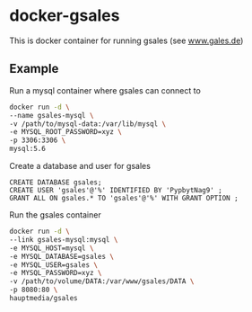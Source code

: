 # docker-gsales

This is docker container for running gsales (see www.gales.de)

## Example

Run a mysql container where gsales can connect to

```bash
docker run -d \
--name gsales-mysql \
-v /path/to/mysql-data:/var/lib/mysql \
-e MYSQL_ROOT_PASSWORD=xyz \
-p 3306:3306 \
mysql:5.6
```

Create a database and user for gsales

```mysql
CREATE DATABASE gsales;
CREATE USER 'gsales'@'%' IDENTIFIED BY 'PypbytNag9' ;
GRANT ALL ON gsales.* TO 'gsales'@'%' WITH GRANT OPTION ;
```

Run the gsales container

```bash
docker run -d \
--link gsales-mysql:mysql \
-e MYSQL_HOST=mysql \
-e MYSQL_DATABASE=gsales \
-e MYSQL_USER=gsales \
-e MYSQL_PASSWORD=xyz \
-v /path/to/volume/DATA:/var/www/gsales/DATA \
-p 8080:80 \
hauptmedia/gsales
```
